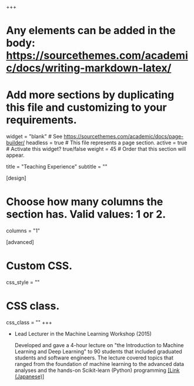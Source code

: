 +++
# Any elements can be added in the body: https://sourcethemes.com/academic/docs/writing-markdown-latex/
# Add more sections by duplicating this file and customizing to your requirements.

widget = "blank"  # See https://sourcethemes.com/academic/docs/page-builder/
headless = true  # This file represents a page section.
active = true  # Activate this widget? true/false
weight = 45  # Order that this section will appear.

title = "Teaching Experience"
subtitle = ""

[design]
  # Choose how many columns the section has. Valid values: 1 or 2.
  columns = "1"


[advanced]
 # Custom CSS. 
 css_style = ""
 
 # CSS class.
 css_class = ""
+++


<ul class="ul-edu fa-ul">
    <li>
    <i class="fa-li fas fa-chalkboard-teacher"></i>
    <div class="description">
        <p class="course">Lead Lecturer in the Machine Learning Workshop (2015)</p>
        <p class="detail"> Developed and gave a 4-hour lecture on "the Introduction to Machine Learning and Deep Learning" to 90 students that included graduated students and software engineers. The lecture covered topics that ranged from the foundation of machine learning to the advanced data
analyses and the hands-on Scikit-learn (Python) programming <a href="https://machinelearningstudy.doorkeeper.jp/events/24979">[Link (Japanese)]</a></p>
    </div>
    </li>
</ul>

